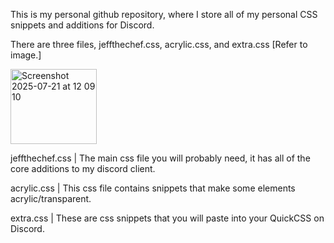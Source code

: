 This is my personal github repository, where I store all of my personal CSS snippets and additions for Discord.

There are three files, jeffthechef.css, acrylic.css, and extra.css [Refer to image.]

<img width="138" height="120" alt="Screenshot 2025-07-21 at 12 09 10" src="https://github.com/user-attachments/assets/7feebf86-8242-4c8d-9308-6a9305724b01" />

jeffthechef.css | The main css file you will probably need, it has all of the core additions to my discord client.

acrylic.css | This css file contains snippets that make some elements acrylic/transparent.

extra.css | These are css snippets that you will paste into your QuickCSS on Discord.
